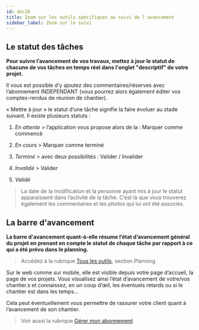 ```yaml
---
id: doc26
title: Zoom sur les outils spécifiques au suivi de l'avancement
sidebar_label: Zoom sur le suivi
---
```


## Le statut des tâches

**Pour suivre l’avancement de vos travaux, mettez à jour le statut de chacune de vos tâches en temps réel dans l'onglet "descriptif" de votre projet.**

Il vous est possible d’y ajoutez des commentaires/réserves avec l’abonnement INDEPENDANT (vous pourrez alors également éditer vos comptes-rendus de réunion de chantier).

«&nbsp;Mettre à jour&nbsp;» le statut d’une tâche signifie la faire évoluer au stade suivant. Il existe plusieurs statuts&nbsp;: 

1. *En attente* > l’application vous propose alors de la&nbsp;: Marquer comme commencé

2. *En cours*  > Marquer comme terminé

3. *Terminé* > avec deux possibilités&nbsp;: Valider / Invalider

4. *Invalidé* > Valider

5. *Validé*

> La date de la modification et la personne ayant mis à jour le statut apparaissent dans l’activité de la tâche. C’est là que vous trouverez également les commentaires et les photos qui lui ont été associés.

## La barre d'avancement

**La barre d'avancement quant-à-elle résume l’état d’avancement général du projet en prenant en compte le statut de chaque tâche par rapport à ce qui a été prévu dans le planning.**

> Accédez à la rubrique [Tous les outils](outils.md), section Planning

Sur le web comme sur mobile, elle est visible depuis votre page d’accueil, la page de vos projets. Vous visualisez ainsi l’état d’avancement de votre/vos chantier.s et connaissez, en un coup d’œil, les éventuels retards ou si le chantier est dans les temps...

Cela peut éventuellement vous permettre de rassurer votre client quant à l’avancement de son chantier.


> Voir aussi la rubrique [Gérer mon abonnement](doc7.md)
